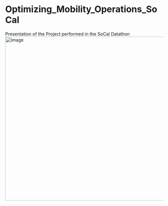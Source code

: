 # Optimizing_Mobility_Operations_SoCal
Presentation of the Project performed in the SoCal Datathon
<img width="694" height="521" alt="image" src="https://github.com/user-attachments/assets/82d0f76d-90b8-4dd4-97fd-3aace32f2d9b" />

